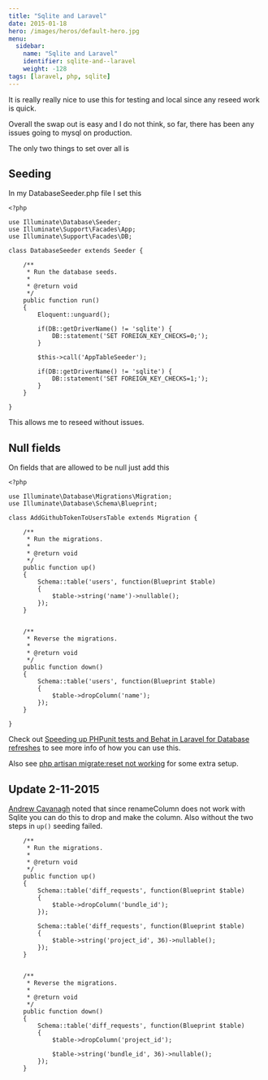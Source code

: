 ```yaml
---
title: "Sqlite and Laravel"
date: 2015-01-18
hero: /images/heros/default-hero.jpg
menu:
  sidebar:
    name: "Sqlite and Laravel"
    identifier: sqlite-and--laravel
    weight: -128
tags: [laravel, php, sqlite]
---
```


It is really really nice to use this for testing and local since any reseed work is quick.

Overall the swap out is easy and I do not think, so far, there has been any issues going to mysql on production.

The only two things to set over all is 

## Seeding

In my DatabaseSeeder.php file I set this

~~~
<?php

use Illuminate\Database\Seeder;
use Illuminate\Support\Facades\App;
use Illuminate\Support\Facades\DB;

class DatabaseSeeder extends Seeder {

	/**
	 * Run the database seeds.
	 *
	 * @return void
	 */
	public function run()
	{
		Eloquent::unguard();

        if(DB::getDriverName() != 'sqlite') {
            DB::statement('SET FOREIGN_KEY_CHECKS=0;');
        }

        $this->call('AppTableSeeder');

        if(DB::getDriverName() != 'sqlite') {
            DB::statement('SET FOREIGN_KEY_CHECKS=1;');
        }
	}

}

~~~

This allows me to reseed without issues.


## Null fields

On fields that are allowed to be null just add this

~~~
<?php

use Illuminate\Database\Migrations\Migration;
use Illuminate\Database\Schema\Blueprint;

class AddGithubTokenToUsersTable extends Migration {

	/**
	 * Run the migrations.
	 *
	 * @return void
	 */
	public function up()
	{
		Schema::table('users', function(Blueprint $table)
		{
			$table->string('name')->nullable();
		});
	}


	/**
	 * Reverse the migrations.
	 *
	 * @return void
	 */
	public function down()
	{
		Schema::table('users', function(Blueprint $table)
		{
			$table->dropColumn('name');
		});
	}

}

~~~

Check out [Speeding up PHPunit tests and Behat in Laravel for Database refreshes](https://www.alfrednutile.info/posts/112) to see more info of how you can use this.

Also see [php artisan migrate:reset not working](https://www.alfrednutile.info/posts/63) for some extra setup.

## Update 2-11-2015

[Andrew Cavanagh](https://twitter.com/cavanaghacea) noted that since renameColumn does not work with Sqlite you can do this to drop and make the column. Also without the two steps in `up()` seeding failed.

~~~
	/**
	 * Run the migrations.
	 *
	 * @return void
	 */
	public function up()
	{
		Schema::table('diff_requests', function(Blueprint $table)
		{
			$table->dropColumn('bundle_id');
		});

		Schema::table('diff_requests', function(Blueprint $table)
		{
			$table->string('project_id', 36)->nullable();
		});
	}


	/**
	 * Reverse the migrations.
	 *
	 * @return void
	 */
	public function down()
	{
		Schema::table('diff_requests', function(Blueprint $table)
		{
			$table->dropColumn('project_id');

			$table->string('bundle_id', 36)->nullable();
		});
	}
~~~

